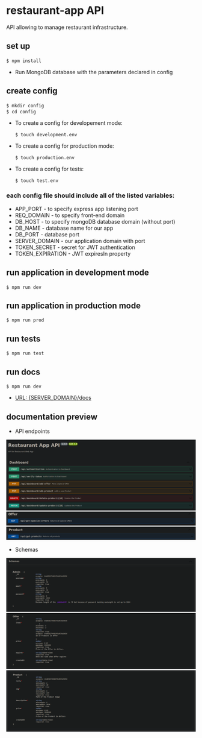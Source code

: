 # restaurant-app API

API allowing to manage restaurant infrastructure.

## set up

```
$ npm install
```

- Run MongoDB database with the parameters declared in config

## create config

```
$ mkdir config
$ cd config
```

- To create a config for developement mode:

  ```
  $ touch development.env
  ```

- To create a config for production mode:

  ```
  $ touch production.env
  ```

- To create a config for tests:

  ```
  $ touch test.env
  ```

### each config file should include all of the listed variables:

- APP_PORT - to specify express app listening port
- REQ_DOMAIN - to specify front-end domain
- DB_HOST - to specify mongoDB database domain (without port)
- DB_NAME - database name for our app
- DB_PORT - database port
- SERVER_DOMAIN - our application domain with port
- TOKEN_SECRET - secret for JWT authentication
- TOKEN_EXPIRATION - JWT expiresIn property

## run application in development mode

```
$ npm run dev
```

## run application in production mode

```
$ npm run prod
```

## run tests

```
$ npm run test
```

## run docs

```
$ npm run dev
```

- [URL: {SERVER_DOMAIN}/docs](http://localhost:3001/docs)

## documentation preview

- API endpoints

![dashboard](https://github.com/mtw-programmer/restaurant-app-api/blob/main/readme/docs/dashboard.png?raw=true)
![offer](https://github.com/mtw-programmer/restaurant-app-api/blob/main/readme/docs/offer.png?raw=true)
![product](https://github.com/mtw-programmer/restaurant-app-api/blob/main/readme/docs/product.png?raw=true)

- Schemas

![admin_schema](https://github.com/mtw-programmer/restaurant-app-api/blob/main/readme/docs/admin_schema.png?raw=true)
![offer_schema](https://github.com/mtw-programmer/restaurant-app-api/blob/main/readme/docs/offer_schema.png?raw=true)
![product_schema](https://github.com/mtw-programmer/restaurant-app-api/blob/main/readme/docs/product_schema.png?raw=true)
